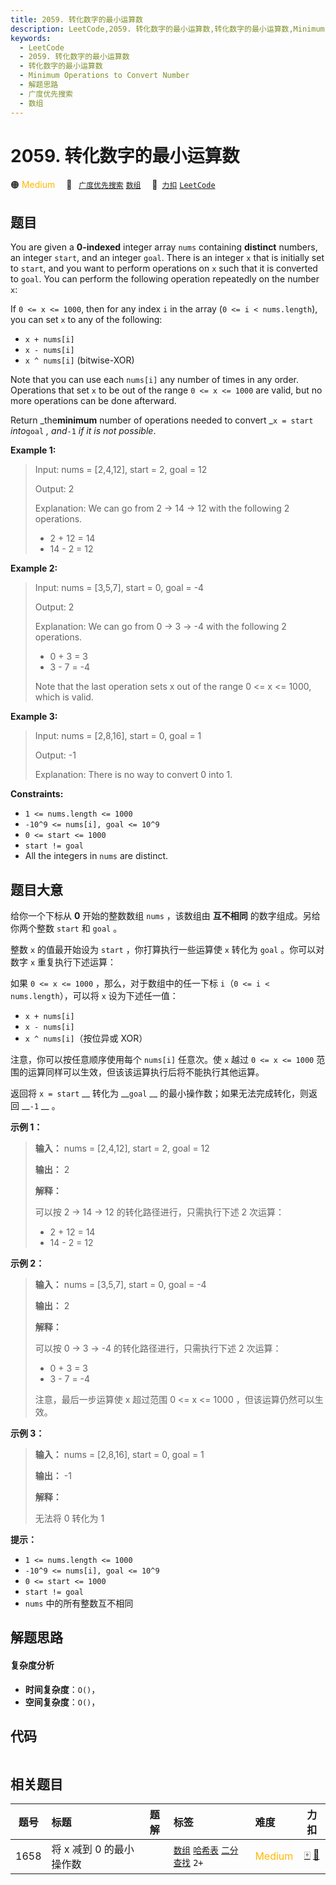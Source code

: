 ```yaml
---
title: 2059. 转化数字的最小运算数
description: LeetCode,2059. 转化数字的最小运算数,转化数字的最小运算数,Minimum Operations to Convert Number,解题思路,广度优先搜索,数组
keywords:
  - LeetCode
  - 2059. 转化数字的最小运算数
  - 转化数字的最小运算数
  - Minimum Operations to Convert Number
  - 解题思路
  - 广度优先搜索
  - 数组
---
```


# 2059. 转化数字的最小运算数

🟠 <font color=#ffb800>Medium</font>&emsp; 🔖&ensp; [`广度优先搜索`](/tag/breadth-first-search.md) [`数组`](/tag/array.md)&emsp; 🔗&ensp;[`力扣`](https://leetcode.cn/problems/minimum-operations-to-convert-number) [`LeetCode`](https://leetcode.com/problems/minimum-operations-to-convert-number)

## 题目

You are given a **0-indexed** integer array `nums` containing **distinct**
numbers, an integer `start`, and an integer `goal`. There is an integer `x`
that is initially set to `start`, and you want to perform operations on `x`
such that it is converted to `goal`. You can perform the following operation
repeatedly on the number `x`:

If `0 <= x <= 1000`, then for any index `i` in the array (`0 <= i <
nums.length`), you can set `x` to any of the following:

  * `x + nums[i]`
  * `x - nums[i]`
  * `x ^ nums[i]` (bitwise-XOR)

Note that you can use each `nums[i]` any number of times in any order.
Operations that set `x` to be out of the range `0 <= x <= 1000` are valid, but
no more operations can be done afterward.

Return _the**minimum** number of operations needed to convert _`x = start`
_into_`goal` _, and_`-1` _if it is not possible_.



**Example 1:**

> Input: nums = [2,4,12], start = 2, goal = 12
> 
> Output: 2
> 
> Explanation: We can go from 2 -> 14 -> 12 with the following 2 operations.
> - 2 + 12 = 14
> - 14 - 2 = 12

**Example 2:**

> Input: nums = [3,5,7], start = 0, goal = -4
> 
> Output: 2
> 
> Explanation: We can go from 0 -> 3 -> -4 with the following 2 operations. 
> - 0 + 3 = 3
> - 3 - 7 = -4
> 
> Note that the last operation sets x out of the range 0 <= x <= 1000, which is valid.

**Example 3:**

> Input: nums = [2,8,16], start = 0, goal = 1
> 
> Output: -1
> 
> Explanation: There is no way to convert 0 into 1.

**Constraints:**

  * `1 <= nums.length <= 1000`
  * `-10^9 <= nums[i], goal <= 10^9`
  * `0 <= start <= 1000`
  * `start != goal`
  * All the integers in `nums` are distinct.


## 题目大意

给你一个下标从 **0** 开始的整数数组 `nums` ，该数组由 **互不相同** 的数字组成。另给你两个整数 `start` 和 `goal` 。

整数 `x` 的值最开始设为 `start` ，你打算执行一些运算使 `x` 转化为 `goal` 。你可以对数字 `x` 重复执行下述运算：

如果 `0 <= x <= 1000` ，那么，对于数组中的任一下标 `i`（`0 <= i < nums.length`），可以将 `x`
设为下述任一值：

  * `x + nums[i]`
  * `x - nums[i]`
  * `x ^ nums[i]`（按位异或 XOR）

注意，你可以按任意顺序使用每个 `nums[i]` 任意次。使 `x` 越过 `0 <= x <= 1000`
范围的运算同样可以生效，但该该运算执行后将不能执行其他运算。

返回将 `x = start` __ 转化为 __`goal` __ 的最小操作数；如果无法完成转化，则返回 __`-1` __ 。



**示例 1：**

> 
> 
> 
> 
> 
> **输入：** nums = [2,4,12], start = 2, goal = 12
> 
> **输出：** 2
> 
> **解释：**
> 
> 可以按 2 → 14 → 12 的转化路径进行，只需执行下述 2 次运算：
> - 2 + 12 = 14
> - 14 - 2 = 12
> 
> 

**示例 2：**

> 
> 
> 
> 
> 
> **输入：** nums = [3,5,7], start = 0, goal = -4
> 
> **输出：** 2
> 
> **解释：**
> 
> 可以按 0 → 3 → -4 的转化路径进行，只需执行下述 2 次运算：
> - 0 + 3 = 3
> - 3 - 7 = -4
> 
> 注意，最后一步运算使 x 超过范围 0 <= x <= 1000 ，但该运算仍然可以生效。
> 
> 

**示例 3：**

> 
> 
> 
> 
> 
> **输入：** nums = [2,8,16], start = 0, goal = 1
> 
> **输出：** -1
> 
> **解释：**
> 
> 无法将 0 转化为 1



**提示：**

  * `1 <= nums.length <= 1000`
  * `-10^9 <= nums[i], goal <= 10^9`
  * `0 <= start <= 1000`
  * `start != goal`
  * `nums` 中的所有整数互不相同


## 解题思路

#### 复杂度分析

- **时间复杂度**：`O()`，
- **空间复杂度**：`O()`，

## 代码

```javascript

```

## 相关题目

<!-- prettier-ignore -->
| 题号 | 标题 | 题解 | 标签 | 难度 | 力扣 |
| :------: | :------ | :------: | :------ | :------ | :------: |
| 1658 | 将 x 减到 0 的最小操作数 |  |  [`数组`](/tag/array.md) [`哈希表`](/tag/hash-table.md) [`二分查找`](/tag/binary-search.md) `2+` | <font color=#ffb800>Medium</font> | [🀄️](https://leetcode.cn/problems/minimum-operations-to-reduce-x-to-zero) [🔗](https://leetcode.com/problems/minimum-operations-to-reduce-x-to-zero) |